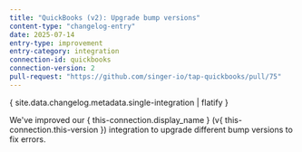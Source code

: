 ```yaml
---
title: "QuickBooks (v2): Upgrade bump versions"
content-type: "changelog-entry"
date: 2025-07-14
entry-type: improvement
entry-category: integration
connection-id: quickbooks
connection-version: 2
pull-request: "https://github.com/singer-io/tap-quickbooks/pull/75"
---
```

{ site.data.changelog.metadata.single-integration | flatify }

We've improved our { this-connection.display_name } (v{ this-connection.this-version }) integration to upgrade different bump versions to fix errors.